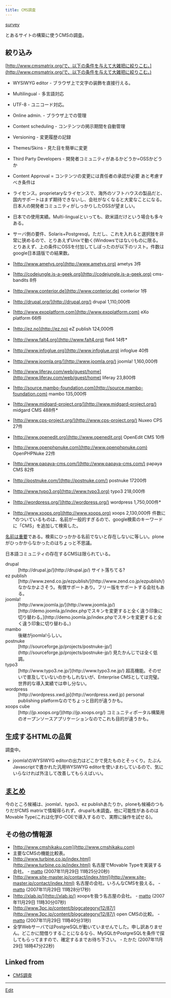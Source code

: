 ```yaml
---
title: CMS調査
---
```

[survey](/survey)

とあるサイトの構築に使うCMSの調査。


## 絞り込み

[http://www.cmsmatrix.org/で、以下の条件を与えて大雑把に絞りこむ。](http://www.cmsmatrix.org/で、以下の条件を与えて大雑把に絞りこむ。)

* WYSIWYG editor - ブラウザ上で文字の装飾を直接行える。
* Multilingual - 多言語対応
* UTF-8 - ユニコード対応。
* Online admin. - ブラウザ上での管理
* Content scheduling - コンテンツの掲示期間を自動管理
* Versioning - 変更履歴の記録
* Themes/Skins - 見た目を簡単に変更
* Third Party Developers - 開発者コミュニティがあるかどうか=OSSかどうか
* Content Approval = コンテンツの変更には責任者の承認が必要
あと考慮すべき条件は

* ライセンス。proprietaryなライセンスで、海外のソフトハウスの製品だと、国内サポートはまず期待できないし、会社がなくなると大変なことになる。日本人の開発者コミュニティがしっかりしたOSSが望ましい。
* 日本での使用実績。Multi-lingualといっても、欧米語だけという場合も多々ある。
* サーバ側の要件、Solaris+Postgresql。ただし、これを入れると選択肢を非常に狭めるので、とりあえずUnixで動く(Windowsではない)ものに限る。
とりあえず、上の条件にOSSを付加してしぼったのが以下のリスト。件数はgoogle日本語版での結果数。

* [http://www.ametys.org](http://www.ametys.org) ametys 3件
* [http://codejungle.is-a-geek.org](http://codejungle.is-a-geek.org) cms-bandits 8件
* [http://www.conterior.de](http://www.conterior.de) conterior 1件
* [http://drupal.org/](http://drupal.org/) drupal 1,110,000件
* [http://www.exoplatform.com](http://www.exoplatform.com) eXo platform  66件
* [http://ez.no](http://ez.no) eZ publish 124,000件
* [http://www.falt4.org](http://www.falt4.org) flat4 14件*
* [http://www.infoglue.org](http://www.infoglue.org) infoglue 40件
* [http://www.joomla.org/](http://www.joomla.org/) joomla! 1,160,000件
* [http://www.liferay.com/web/guest/home](http://www.liferay.com/web/guest/home) liferay 23,800件
* [http://source.mambo-foundation.com](http://source.mambo-foundation.com) mambo 135,000件
* [http://www.midgard-project.org/](http://www.midgard-project.org/) midgard CMS 488件*
* [http://www.cps-project.org/](http://www.cps-project.org/) Nuxeo CPS 27件
* [http://www.openedit.org](http://www.openedit.org) OpenEdit CMS 10件
* [http://www.openphpnuke.com](http://www.openphpnuke.com) OpenPHPNuke 22件
* [http://www.papaya-cms.com/](http://www.papaya-cms.com/) papaya CMS 82件
* [http://postnuke.com/](http://postnuke.com/) postnuke 17200件
* [http://www.typo3.org](http://www.typo3.org) typo3 218,000件
* [http://wordpress.org/](http://wordpress.org/) wordpress 1,750,000件*
* [http://www.xoops.org](http://www.xoops.org) xoops 2,130,000件
件数に*のついているものは、名前が一般的すぎるので、google検索のキーワードに「CMS」を追加して検索した。

[名前は重要](/名前は重要)である。検索にひっかかる名前でないと存在しないに等しい。ploneがひっかからなかったのはちょっと不思議。





日本語コミュニティの存在するCMSは限られている。

<dl>
  <dt>drupal</dt><dd>[http://drupal.jp/](http://drupal.jp/) サイト落ちてる?
</dd>
  <dt>ez publish</dt><dd>[http://www.zend.co.jp/ezpublish/](http://www.zend.co.jp/ezpublish/) なかなかよさそう。有償サポートあり。フリー版をサポートする会社もある。
</dd>
  <dt>joomla!</dt><dd>[http://www.joomla.jp/](http://www.joomla.jp/) [http://demo.joomla.jp/index.phpでスキンを変更すると全く違う印象に切り替わる。](http://demo.joomla.jp/index.phpでスキンを変更すると全く違う印象に切り替わる。)
</dd>
  <dt>mambo</dt><dd>後継がjoomla!らしい。
</dd>
  <dt>postnuke</dt><dd>[http://sourceforge.jp/projects/postnuke-jp/](http://sourceforge.jp/projects/postnuke-jp/) 見たかんじでは全く低調。
</dd>
  <dt>typo3</dt><dd>[http://www.typo3.ne.jp/](http://www.typo3.ne.jp/) 超高機能。そのせいで普及していないのかもしれないが、Enterprise CMSとしては完璧。世界的な導入実績では申し分ない。
</dd>
  <dt>wordpress</dt><dd>[http://wordpress.xwd.jp](http://wordpress.xwd.jp) personal publishing platformなのでちょっと目的が違うかも。
</dd>
  <dt>xoops cube</dt><dd>[http://jp.xoops.org/](http://jp.xoops.org/) コミュニティポータル構築用のオープンソースアプリケーションなのでこれも目的が違うかも。
</dd>
</dl>

## 生成するHTMLの品質

調査中。

* joomla!のWYSIWYG editorの出力はどこかで見たものとそっくり。たぶんJavascriptで書かれた汎用WYSIWYG editorを使いまわしているので、気にいらなければ外注して改善してもらえばいい。

## [まとめ](/まとめ)

今のところ候補は、joomla!、typo3、ez publishあたりか。ploneも候補のつもりだがCMS matrixで情報得られず。drupalも未調査。他に可能性があるのはMovable Type(これは化学G-COEで導入するので、実際に操作を試せる)。


## その他の情報源

* [http://www.cmshikaku.com](http://www.cmshikaku.com)
* [](http://theochem.chem.okayama-u.ac.jp/vitroid/CMS調査/cmsmatrix.pdf) 主要なCMSの機能比較表。
* [http://www.turbine.co.jp/index.html](http://www.turbine.co.jp/index.html) 名古屋でMovable Typeを実装する会社。 - [matto](/matto) (2007年11月29日 11時25分20秒)
* [http://www.site-master.jp/contact/index.html](http://www.site-master.jp/contact/index.html) 名古屋の会社。いろんなCMSを扱える。 - [matto](/matto) (2007年11月29日 11時28分17秒)
* [http://xlab.jp/](http://xlab.jp/) xoopsを扱う名古屋の会社。 - [matto](/matto) (2007年11月29日 11時30分07秒)
* [http://www.3pc.jp/content/blogcategory/12/87/](http://www.3pc.jp/content/blogcategory/12/87/) open CMSの比較。 - [matto](/matto) (2007年11月29日 11時40分31秒)
* 全学WebサーバではPostgreSQLが動いていませんでした。申し訳ありません。どこかに間借りすることになるなら、MySQLかPostgreSQLを条件で探してもらってますので、確定するまでお待ち下さい。 - たかた (2007年11月29日 18時47分22秒)






## Linked from

* [CMS調査](/CMS調査)


----

[Edit](https://github.com/vitroid/vitroid.github.io/edit/master/MD/CMS調査.md)

